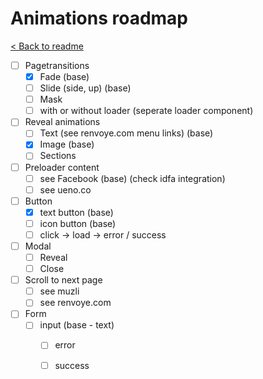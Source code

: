 # Animations roadmap

[< Back to readme](README.md)

- [ ] Pagetransitions
    - [x] Fade (base)
    - [ ] Slide (side, up) (base)
    - [ ] Mask
    - [ ] with or without loader (seperate loader component)
- [ ] Reveal animations
    - [ ] Text (see renvoye.com menu links) (base)
    - [x] Image (base)
    - [ ] Sections
- [ ] Preloader content 
    - [ ] see Facebook (base) (check idfa integration)
    - [ ] see ueno.co
- [ ] Button
    - [x] text button (base)
    - [ ] icon button (base)
    - [ ] click -> load -> error / success
- [ ] Modal
    - [ ] Reveal
    - [ ] Close
- [ ] Scroll to next page
    - [ ] see muzli
    - [ ] see renvoye.com
- [ ] Form
    - [ ] input (base - text)
        - [ ] error
        - [ ] success
    

